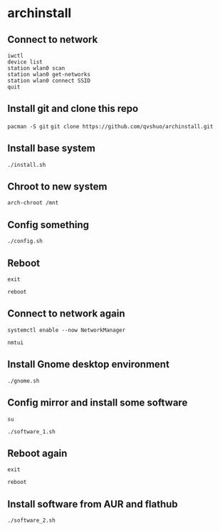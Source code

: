 # archinstall

## Connect to network

```
iwctl
device list
station wlan0 scan
station wlan0 get-networks
station wlan0 connect SSID
quit
```

## Install git and clone this repo

`pacman -S git`
`git clone https://github.com/qvshuo/archinstall.git`

## Install base system

`./install.sh`

## Chroot to new system

`arch-chroot /mnt`

## Config something

`./config.sh`

## Reboot

`exit`

`reboot`

## Connect to network again

`systemctl enable --now NetworkManager`

`nmtui`

## Install Gnome desktop environment

`./gnome.sh`

## Config mirror and install some software

`su`

`./software_1.sh`

## Reboot again

`exit`

`reboot`

## Install software from AUR and flathub

`./software_2.sh`

